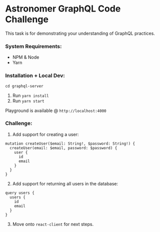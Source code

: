 # Astronomer GraphQL Code Challenge

This task is for demonstrating your understanding of GraphQL practices.

### System Requirements:

- NPM & Node
- Yarn

### Installation + Local Dev:

`cd graphql-server`

1. Run `yarn install`
2. Run `yarn start`

Playground is available @ `http://localhost:4000`

### Challenge:

1. Add support for creating a user:
```
mutation createUser($email: String!, $password: String!) {
  createUser(email: $email, password: $password) {
    user {
      id
      email
    }
  }
}
```

2. Add support for returning all users in the database:
```
query users {
  users {
    id
    email
  }
}
```

3. Move onto `react-client` for next steps.
